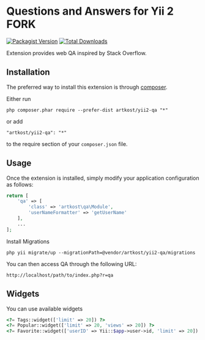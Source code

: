 Questions and Answers for Yii 2 FORK
=======

[![Packagist Version](https://img.shields.io/packagist/v/artkost/yii2-qa.svg?style=flat-square)](https://packagist.org/packages/artkost/yii2-qa)
[![Total Downloads](https://img.shields.io/packagist/dt/artkost/yii2-qa.svg?style=flat-square)](https://packagist.org/packages/artkost/yii2-qa)

Extension provides web QA inspired by Stack Overflow.

Installation
------------

The preferred way to install this extension is through [composer](http://getcomposer.org/download/).

Either run

```
php composer.phar require --prefer-dist artkost/yii2-qa "*"
```

or add

```
"artkost/yii2-qa": "*"
```

to the require section of your `composer.json` file.


Usage
-----

Once the extension is installed, simply modify your application configuration as follows:

```php
return [
	'qa' => [
		'class' => 'artkost\qa\Module',
		'userNameFormatter' => 'getUserName'
	],
	...
];
```

Install Migrations

```php yii migrate/up --migrationPath=@vendor/artkost/yii2-qa/migrations```

You can then access QA through the following URL:

```
http://localhost/path/to/index.php?r=qa
```

Widgets
-----

You can use available widgets
```php
<?= Tags::widget(['limit' => 20]) ?>
<?= Popular::widget(['limit' => 20, 'views' => 20]) ?>
<?= Favorite::widget(['userID' => Yii::$app->user->id, 'limit' => 20]) ?>
```
